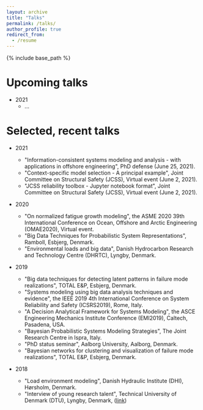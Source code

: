 ```yaml
---
layout: archive
title: "Talks"
permalink: /talks/
author_profile: true
redirect_from:
  - /resume
---
```


{% include base_path %}

Upcoming talks
====
* 2021
	* ...

Selected, recent talks
====
* 2021
	* "Information-consistent systems modeling and analysis - with applications in offshore engineering", PhD defense (June 25, 2021).
	* "Context-specific model selection - A principal example", Joint Committee on Structural Safety (JCSS), Virtual event (June 2, 2021).
	* "JCSS reliability toolbox - Jupyter notebook format", Joint Committee on Structural Safety (JCSS), Virtual event (June 2, 2021).

* 2020
	* "On normalized fatigue growth modeling", the ASME 2020 39th International Conference on Ocean, Offshore and Arctic Engineering (OMAE2020), Virtual event.
	* "Big Data Techniques for Probabilistic System Representations", Ramboll, Esbjerg, Denmark.
	* "Environmental loads and big data", Danish Hydrocarbon Research and Technology Centre (DHRTC), Lyngby, Denmark.

* 2019
	* "Big data techniques for detecting latent patterns in failure mode realizations", TOTAL E&P, Esbjerg, Denmark.
	* "Systems modeling using big data analysis techniques and evidence", the IEEE 2019 4th International Conference on System Reliability and Safety (ICSRS2019), Rome, Italy.
	* "A Decision Analytical Framework for Systems Modeling", the ASCE Engineering Mechanics Institute Conference (EMI2019), Caltech, Pasadena, USA.
	* "Bayesian Probabilistic Systems Modeling Strategies", The Joint Research Centre in Ispra, Italy.
	* "PhD status seminar", Aalborg University, Aalborg, Denmark.
	* "Bayesian networks for clustering and visualization of failure mode realizations", TOTAL E&P, Esbjerg, Denmark.
* 2018
	* "Load environment modeling", Danish Hydraulic Institute (DHI), Hørsholm, Denmark. 
	* "Interview of young research talent", Technical University of Denmark (DTU), Lyngby, Denmark, ([link](https://www.oilgas.dtu.dk/english/research/work-programmes-and-research/ctr-3/sebastian-toelboell-glavind))
